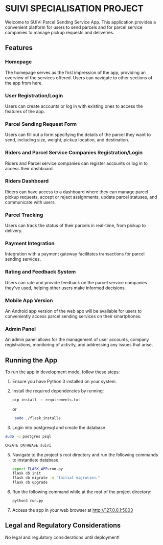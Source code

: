 # SUIVI SPECIALISATION PROJECT

Welcome to SUIVI Parcel Sending Service App. This application provides a convenient platform for users to send parcels and for parcel service companies to manage pickup requests and deliveries.

## Features

### Homepage
The homepage serves as the first impression of the app, providing an overview of the services offered. Users can navigate to other sections of the app from here.

### User Registration/Login
Users can create accounts or log in with existing ones to access the features of the app.

### Parcel Sending Request Form
Users can fill out a form specifying the details of the parcel they want to send, including size, weight, pickup location, and destination.

### Riders and Parcel Service Companies Registration/Login
Riders and Parcel service companies can register accounts or log in to access their dashboard.

### Riders Dashboard
Riders can have access to a dashboard where they can manage parcel pickup requests, accept or reject assignments, update parcel statuses, and communicate with users.

### Parcel Tracking
Users can track the status of their parcels in real-time, from pickup to delivery.

### Payment Integration
Integration with a payment gateway facilitates transactions for parcel sending services.

### Rating and Feedback System
Users can rate and provide feedback on the parcel service companies they've used, helping other users make informed decisions.

### Mobile App Version
An Android app version of the web app will be available for users to conveniently access parcel sending services on their smartphones.

### Admin Panel
An admin panel allows for the management of user accounts, company registrations, monitoring of activity, and addressing any issues that arise.

## Running the App

To run the app in development mode, follow these steps:

1. Ensure you have Python 3 installed on your system.
2. Install the required dependencies by running:
    ```bash
    pip install -r requirements.txt
    ```
    or
   ```bash
    sudo ./flask_installs
    ```


4. Login into postgresql and create the database
  ```bash
  sudo -u postgres psql
  ```
```bash
CREATE DATABASE suivi
```
5. Navigate to the project's root directory and run the following commands to instantiate database.
   ```bash
   export FLASK_APP=run.py
   flask db init
   flask db migrate -m "Initial migration."
   flask db upgrade
   ```
   
6. Run the following command while at the root of the project directory:
   
    ```bash
    python3 run.py
    ```
7. Access the app in your web browser at http://127.0.0.1:5003

## Legal and Regulatory Considerations

No legal and regulatory considerations until deployment!
